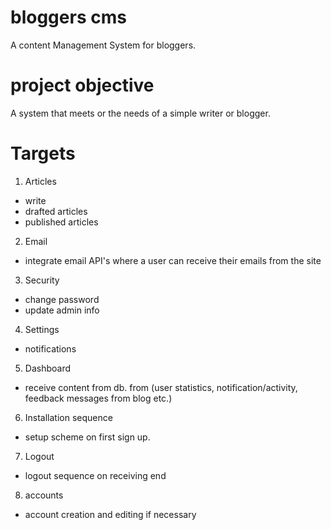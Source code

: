 # bloggers cms
A content Management System for bloggers.

# project objective
A system that meets or the needs of a simple writer or blogger.

# Targets
1. Articles
  - write
  - drafted articles
  - published articles

2. Email
  - integrate email API's where a user can receive their emails from the site

3. Security
  - change password
  - update admin info

4. Settings
  - notifications

5. Dashboard
  - receive content from db. from (user statistics, notification/activity, feedback messages from blog etc.)

6. Installation sequence
  - setup scheme on first sign up.

7. Logout
 - logout sequence on receiving end

8. accounts
  - account creation and editing if necessary

